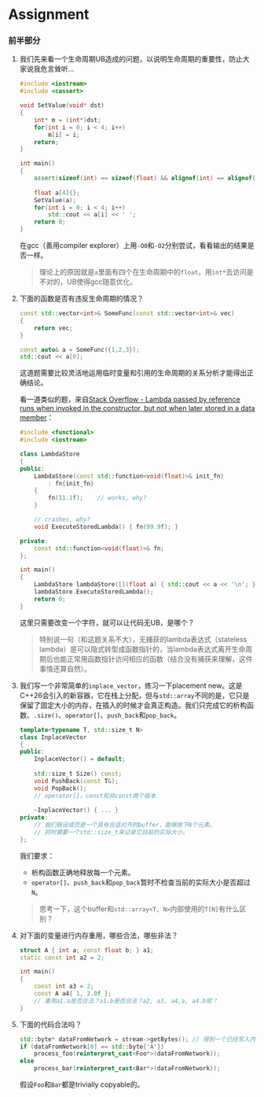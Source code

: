 # Assignment

### 前半部分

1. 我们先来看一个生命周期UB造成的问题，以说明生命周期的重要性，防止大家说我危言耸听...

   ```c++
   #include <iostream>
   #include <cassert>
   
   void SetValue(void* dst)
   {
       int* m = (int*)dst;
       for(int i = 0; i < 4; i++)
           m[i] = i;
       return;
   }
   
   int main()
   {
       assert(sizeof(int) == sizeof(float) && alignof(int) == alignof(float));
       
       float a[4]{};
       SetValue(a);
       for(int i = 0; i < 4; i++)
           std::cout << a[i] << ' ';
       return 0;
   }
   ```

   在gcc（善用compiler explorer）上用`-O0`和`-O2`分别尝试，看看输出的结果是否一样。

   > 理论上的原因就是`a`里面有四个在生命周期中的`float`，用`int*`去访问是不对的，UB使得gcc随意优化。

2. 下面的函数是否有违反生命周期的情况？

   ```c++
   const std::vector<int>& SomeFunc(const std::vector<int>& vec)
   {
       return vec;
   }
   
   const auto& a = SomeFunc({1,2,3});
   std::cout << a[0];
   ```

   这道题需要比较灵活地运用临时变量和引用的生命周期的关系分析才能得出正确结论。

   看一道类似的题，来自[Stack Overflow - Lambda passed by reference runs when invoked in the constructor, but not when later stored in a data member](https://stackoverflow.com/questions/76815744/lambda-passed-by-reference-runs-when-invoked-in-the-constructor-but-not-when-la)：

   ```c++
   #include <functional>
   #include <iostream>
   
   class LambdaStore
   {
   public:
       LambdaStore(const std::function<void(float)>& init_fn)
           : fn{init_fn}
       {
           fn(11.1f);    // works, why?
       }
   
       // crashes, why?
       void ExecuteStoredLambda() { fn(99.9f); }
   
   private:
       const std::function<void(float)>& fn;
   };
   
   int main()
   {
       LambdaStore lambdaStore([](float a) { std::cout << a << '\n'; });
       lambdaStore.ExecuteStoredLambda();
       return 0;
   }
   ```

   这里只需要改变一个字符，就可以让代码无UB，是哪个？

   > 特别说一句（和这题关系不大），无捕获的lambda表达式（stateless lambda）是可以隐式转型成函数指针的，当lambda表达式离开生命周期后也能正常用函数指针访问相应的函数（结合没有捕获来理解，这件事情还算自然）。

3. 我们写一个非常简单的`inplace_vector`，练习一下placement new。这是C++26会引入的新容器，它在栈上分配，但与`std::array`不同的是，它只是保留了固定大小的内存，在插入的时候才会真正构造。我们只完成它的析构函数、`.size()`、`operator[]`、`push_back`和`pop_back`。

   ```c++
   template<typename T, std::size_t N>
   class InplaceVector
   {
   public:
       InplaceVector() = default;
       
       std::size_t Size() const;
       void PushBack(const T&);
       void PopBack();
       // operator[]，const和非const两个版本
       
       ~InplaceVector() { ... }
   private:
       // 我们假设成员是一个具有合适对齐的buffer，能够放下N个元素。
       // 同时需要一个std::size_t来记录它目前的实际大小。
   };
   ```

   我们要求：

   + 析构函数正确地释放每一个元素。
   + `operator[]`、`push_back`和`pop_back`暂时不检查当前的实际大小是否超过`N`。

   > 思考一下，这个buffer和`std::array<T, N>`内部使用的`T[N]`有什么区别？

4. 对下面的变量进行内存重用，哪些合法，哪些非法？

   ```c++
   struct A { int a; const float b; } a1;
   static const int a2 = 2;
   
   int main()
   {
       const int a3 = 2;
       const A a4{ 1, 2.0f };
       // 重用a1.a是否合法？a1.b是否合法？a2, a3, a4,a, a4.b呢？
   }
   ```

5. 下面的代码合法吗？

   ```c++
   std::byte* dataFromNetwork = stream->getBytes(); // 得到一个已经写入内容的byte buffer
   if (dataFromNetwork[0] == std::byte{'A'})
       process_foo(reinterpret_cast<Foo*>(dataFromNetwork));
   else
       process_bar(reinterpret_cast<Bar*>(dataFromNetwork));
   ```

   假设`Foo`和`Bar`都是trivially copyable的。